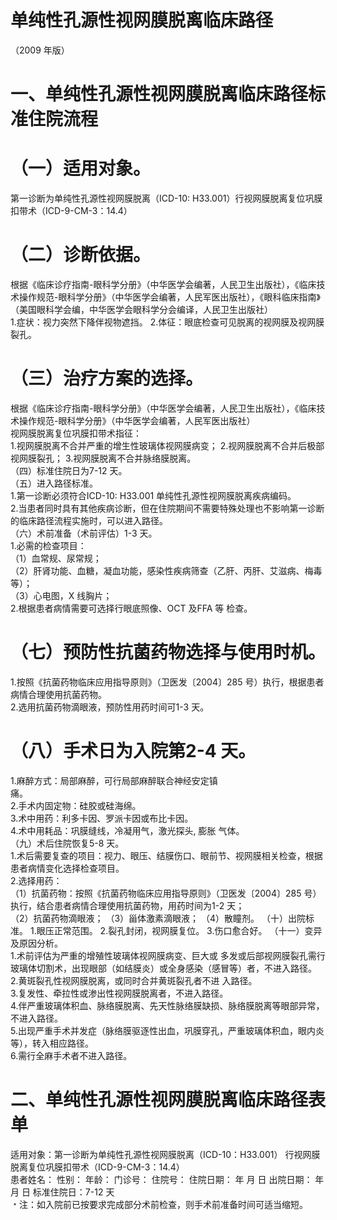 # 单纯性孔源性视网膜脱离临床路径  
（2009 年版）  
# 一、单纯性孔源性视网膜脱离临床路径标准住院流程  
# （一）适用对象。  
第一诊断为单纯性孔源性视网膜脱离（ICD-10: H33.001）行视网膜脱离复位巩膜扣带术（ICD-9-CM-3：14.4）  
# （二）诊断依据。  
根据《临床诊疗指南-眼科学分册》（中华医学会编著，人民卫生出版社），《临床技术操作规范-眼科学分册》（中华医学会编著，人民军医出版社），《眼科临床指南》（美国眼科学会编，中华医学会眼科学分会编译，人民卫生出版社）  
1.症状：视力突然下降伴视物遮挡。  2.体征：眼底检查可见脱离的视网膜及视网膜裂孔。  
# （三）治疗方案的选择。  
根据《临床诊疗指南-眼科学分册》（中华医学会编著，人民卫生出版社），《临床技术操作规范-眼科学分册》（中华医学会编著，人民军医出版社）  
视网膜脱离复位巩膜扣带术指征：  
1.视网膜脱离不合并严重的增生性玻璃体视网膜病变； 2.视网膜脱离不合并后极部视网膜裂孔； 3.视网膜脱离不合并脉络膜脱离。  
（四）标准住院日为7-12 天。  
（五）进入路径标准。  
1.第一诊断必须符合ICD-10: H33.001 单纯性孔源性视网膜脱离疾病编码。  
2.当患者同时具有其他疾病诊断，但在住院期间不需要特殊处理也不影响第一诊断的临床路径流程实施时，可以进入路径。  
（六）术前准备（术前评估）1-3 天。  
1.必需的检查项目：  
（1）血常规、尿常规；  
（2）肝肾功能、血糖，凝血功能，感染性疾病筛查（乙肝、丙肝、艾滋病、梅毒等）；  
（3）心电图，X 线胸片；  
2.根据患者病情需要可选择行眼底照像、OCT 及FFA 等 检查。  
# （七）预防性抗菌药物选择与使用时机。  
1.按照《抗菌药物临床应用指导原则》（卫医发〔2004〕285 号）执行，根据患者病情合理使用抗菌药物。  
2.选用抗菌药物滴眼液，预防性用药时间可1-3 天。  
# （八）手术日为入院第2-4 天。  
1.麻醉方式：局部麻醉，可行局部麻醉联合神经安定镇  
痛。  
2.手术内固定物：硅胶或硅海绵。  
3.术中用药：利多卡因、罗派卡因或布比卡因。  
4.术中用耗品：巩膜缝线，冷凝用气，激光探头, 膨胀 气体。  
（九）术后住院恢复5-8 天。  
1.术后需要复查的项目：视力、眼压、结膜伤口、眼前节、视网膜相关检查，根据患者病情变化选择检查项目。  
2.选择用药：  
（1）抗菌药物：按照《抗菌药物临床应用指导原则》（卫医发〔2004〕285 号）执行，结合患者病情合理使用抗菌药物，用药时间为1-2 天；  
（2）抗菌药物滴眼液； （3）甾体激素滴眼液； （4）散瞳剂。 （十）出院标准。 1.眼压正常范围。 2.裂孔封闭，视网膜复位。 3.伤口愈合好。 （十一）变异及原因分析。  
1.术前评估为严重的增殖性玻璃体视网膜病变、巨大或 多发或后部视网膜裂孔需行玻璃体切割术，出现眼部（如结膜炎）或全身感染（感冒等）者，不进入路径。  
2.黄斑裂孔性视网膜脱离，或同时合并黄斑裂孔者不进 入路径。  
3.复发性、牵拉性或渗出性视网膜脱离者，不进入路径。  
4.伴严重玻璃体积血、脉络膜脱离、先天性脉络膜缺损、脉络膜脱离等眼部异常，不进入路径。  
5.出现严重手术并发症（脉络膜驱逐性出血，巩膜穿孔，严重玻璃体积血，眼内炎等），转入相应路径。  
6.需行全麻手术者不进入路径。  
# 二、单纯性孔源性视网膜脱离临床路径表单  
适用对象：第一诊断为单纯性孔源性视网膜脱离（ICD-10：H33.001） 行视网膜脱离复位巩膜扣带术（ICD-9-CM-3：14.4）  
患者姓名：           性别：    年龄：    门诊号：       住院号：       住院日期：   年   月  日    出院日期：   年   月   日     标准住院日：7-12 天  
﹡注：如入院前已按要求完成部分术前检查，则手术前准备时间可适当缩短。  
